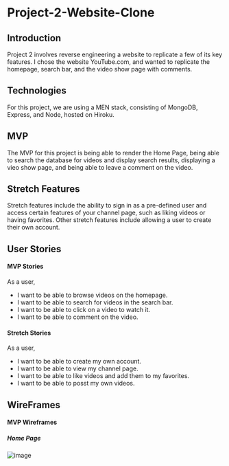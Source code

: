 # Project-2-Website-Clone

## Introduction
Project 2 involves reverse engineering a website to replicate a few of its key features.
I chose the website YouTube.com, and wanted to replicate the homepage, search bar, and the video show page with comments.

## Technologies
For this project, we are using a MEN stack, consisting of MongoDB, Express, and Node, hosted on Hiroku.

## MVP
The MVP for this project is being able to render the Home Page, being able to search the database for videos and display search results, displaying a vieo show page, and being able to leave a comment on the video.

## Stretch Features
Stretch features include the ability to sign in as a pre-defined user and access certain features of your channel page, such as liking videos or having favorites. Other stretch features include allowing a user to create their own account.

## User Stories
#### MVP Stories
As a user,
 * I want to be able to browse videos on the homepage.
 * I want to be able to search for videos in the search bar.
 * I want to be able to click on a video to watch it.
 * I want to be able to comment on the video.
#### Stretch Stories
As a user, 
 * I want to be able to create my own account.
 * I want to be able to view my channel page.
 * I want to be able to like videos and add them to my favorites.
 * I want to be able to posst my own videos.

## WireFrames
 #### MVP Wireframes
##### Home Page
![image](https://user-images.githubusercontent.com/102082192/165371623-0b2145f7-b627-49c4-8302-a88932c48619.png)

 

